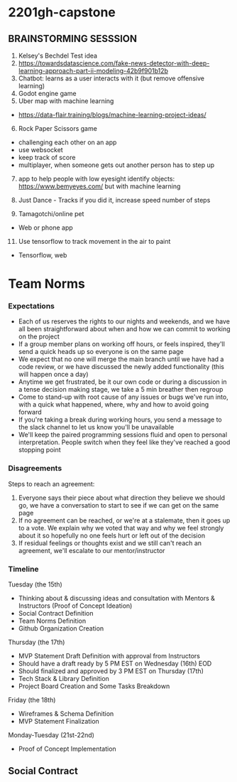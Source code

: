 # 2201gh-capstone

## BRAINSTORMING SESSSION
1. Kelsey's Bechdel Test idea
2. https://towardsdatascience.com/fake-news-detector-with-deep-learning-approach-part-ii-modeling-42b9f901b12b
3. Chatbot: learns as a user interacts with it (but remove offensive learning)
4. Godot engine game
5. Uber map with machine learning
  * https://data-flair.training/blogs/machine-learning-project-ideas/
6. Rock Paper Scissors game
  * challenging each other on an app
  * use websocket
  * keep track of score
  * multiplayer, when someone gets out another person has to step up
7. app to help people with low eyesight identify objects: https://www.bemyeyes.com/ but with machine learning 
8. Just Dance - Tracks if you did it, increase speed number of steps 
 
10. Tamagotchi/online pet
 * Web or phone app
11. Use tensorflow to track movement in the air to paint
 * Tensorflow, web

# Team Norms

### Expectations
* Each of us reserves the rights to our nights and weekends, and we have all been straightforward about when and how we can commit to working on the project
* If a group member plans on working off hours, or feels inspired, they'll send a quick heads up so everyone is on the same page
* We expect that no one will merge the main branch until we have had a code review, or we have discussed the newly added functionality (this will happen once a day)
* Anytime we get frustrated, be it our own code or during a discussion in a tense decision making stage, we take a 5 min breather then regroup
* Come to stand-up with root cause of any issues or bugs we've run into, with a quick what happened, where, why and how to avoid going forward
* If you're taking a break during working hours, you send a message to the slack channel to let us know you'll be unavailable
* We'll keep the paired programming sessions fluid and open to personal interpretation. People switch when they feel like they've reached a good stopping point

### Disagreements
Steps to reach an agreement: 
1. Everyone says their piece about what direction they believe we should go, we have a conversation to start to see if we can get on the same page
2. If no agreement can be reached, or we're at a stalemate, then it goes up to a vote. We explain why we voted that way and why we feel strongly about it so hopefully no one feels hurt or left out of the decision
3. If residual feelings or thoughts exist and we still can't reach an agreement, we'll escalate to our mentor/instructor

### Timeline
Tuesday (the 15th)
* Thinking about & discussing ideas and consultation with Mentors & Instructors (Proof of Concept Ideation)
* Social Contract Definition
* Team Norms Definition
* Github Organization Creation

Thursday (the 17th)
* MVP Statement Draft Definition with approval from Instructors
 * Should have a draft ready by 5 PM EST on Wednesday (16th) EOD
 * Should finalized and approved by 3 PM EST on Thursday (17th)
* Tech Stack & Library Definition
* Project Board Creation and Some Tasks Breakdown

Friday (the 18th)
* Wireframes & Schema Definition
* MVP Statement Finalization

Monday-Tuesday (21st-22nd)
* Proof of Concept Implementation

## Social Contract

